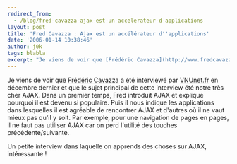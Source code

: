 ```yaml
---
redirect_from:
  - /blog/fred-cavazza-ajax-est-un-accelerateur-d-applications
layout: post
title: 'Fred Cavazza : Ajax est un accélérateur d''applications'
date: '2006-01-14 10:38:46'
author: j0k
tags: blabla
excerpt: "Je viens de voir que [Frédéric Cavazza](http://www.fredcavazza.net/) a été interviewé par [VNUnet.fr](http://www.vnunet.fr/actualite/gds_comptes/applications/20051222009) en décembre dernier et que le sujet principal de cette interview été notre très cher AJAX.     \nDans un premier temps, Fred introduit AJAX et explique pourquoi il est devenu si      …"
---
```


Je viens de voir que [Frédéric Cavazza](http://www.fredcavazza.net/) a été interviewé par [VNUnet.fr](http://www.vnunet.fr/actualite/gds_comptes/applications/20051222009) en décembre dernier et que le sujet principal de cette interview été notre très cher AJAX.
Dans un premier temps, Fred introduit AJAX et explique pourquoi il est devenu si populaire. Puis il nous indique les applications dans lesquelles il est agréable de rencontrer AJAX et d'autres où il ne vaut mieux pas qu'il y soit. Par exemple, pour une navigation de pages en pages, il ne faut pas utiliser AJAX car on perd l'utilité des touches précédente/suivante.

Un petite interview dans laquelle on apprends des choses sur AJAX, intéressante !
